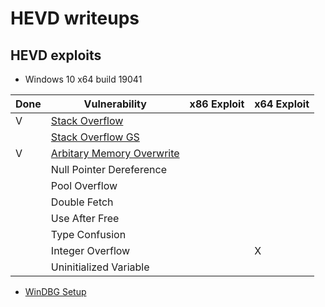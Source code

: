 # HEVD writeups 

## HEVD exploits
* Windows 10 x64 build 19041

| Done | Vulnerability | x86 Exploit | x64 Exploit | 
| ---- | ------------- | -------- | -------- |
| V | [Stack Overflow](https://hackmd.io/@hank0438/BJZKv1q6P) |  |  |
|  | [Stack Overflow GS]() |  |  |
| V | [Arbitary Memory Overwrite](https://hackmd.io/JUZP_3aDQ5OdqUYGIcys5g) |  |  |
|  | Null Pointer Dereference |  |  |
|  | Pool Overflow |  |  |
|  | Double Fetch |  |  |
|  | Use After Free |  |  |
|  | Type Confusion |  |  |
|  | Integer Overflow |  | X |
|  | Uninitialized Variable |  |  |



* [WinDBG Setup](https://hackmd.io/@hank0438/H17xTCLCv)





